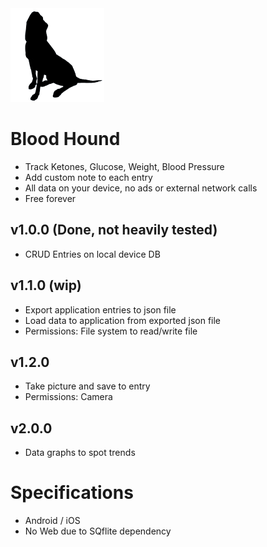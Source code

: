<img src="assets/icons/icon.png" alt="alt text" width="150" height="150">

# Blood Hound
- Track Ketones, Glucose, Weight, Blood Pressure
- Add custom note to each entry
- All data on your device, no ads or external network calls
- Free forever

## v1.0.0 (Done, not heavily tested)
- CRUD Entries on local device DB

## v1.1.0 (wip)
- Export application entries to json file
- Load data to application from exported json file
- Permissions: File system to read/write file

## v1.2.0
- Take picture and save to entry
- Permissions: Camera

## v2.0.0
- Data graphs to spot trends


# Specifications
- Android / iOS 
- No Web due to SQflite dependency


